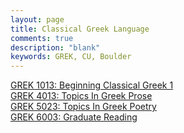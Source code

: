 ```yaml
---
layout: page
title: Classical Greek Language
comments: true
description: "blank"
keywords: GREK, CU, Boulder
---
```

<body>
<div><a href="../../courses/GREK-1013">GREK 1013: Beginning Classical Greek 1</a></div>
<div><a href="../../courses/GREK-4013">GREK 4013: Topics In Greek Prose</a></div>
<div><a href="../../courses/GREK-5023">GREK 5023: Topics In Greek Poetry</a></div>
<div><a href="../../courses/GREK-6003">GREK 6003: Graduate Reading</a></div>
</body>